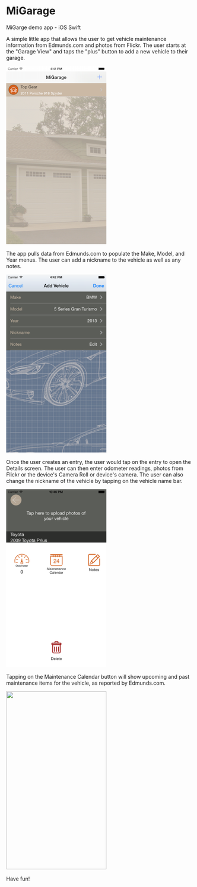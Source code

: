 # MiGarage
MiGarge demo app - iOS Swift

A simple little app that allows the user to get vehicle maintenance information from Edmunds.com and photos from Flickr. The user starts at the "Garage View" and taps the "plus" button to add a new vehicle to their garage.

<img src="https://github.com/xplohr/MiGarage/blob/master/Screenshots/00-Main%20Screen.png" width="270px" height="480px" />

The app pulls data from Edmunds.com to populate the Make, Model, and Year menus. The user can add a nickname to the vehicle as well as any notes.

<img src="https://github.com/xplohr/MiGarage/blob/master/Screenshots/01-AddVehicle.png" width="270px" height="480px" />

Once the user creates an entry, the user would tap on the entry to open the Details screen. The user can then enter odometer readings, photos from Flickr or the device's Camera Roll or device's camera. The user can also change the nickname of the vehicle by tapping on the vehicle name bar.

<img src="https://github.com/xplohr/MiGarage/blob/master/Screenshots/02-VehicleDetails.png" width="270px" height="480px" />

Tapping on the Maintenance Calendar button will show upcoming and past maintenance items for the vehicle, as reported by Edmunds.com.

<img src="https://github.com/xplohr/MiGarage/blog/master/Screenshots/03-Maintenance.png" width="270px" height="480px" />

Have fun!
